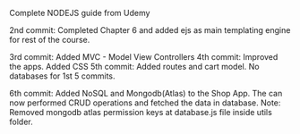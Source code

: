 Complete NODEJS guide from Udemy

2nd commit: Completed Chapter 6 and added ejs as main templating engine for rest of the course.

3rd commit: Added MVC - Model View Controllers
4th commit: Improved the apps. Added CSS
5th commit: Added routes and cart model.
No databases for 1st 5 commits.

6th commit: Added NoSQL and Mongodb(Atlas) to the Shop App.
The can now performed CRUD operations and fetched the data in database.
Note: Removed mongodb atlas permission keys at database.js file inside utils folder.